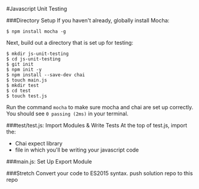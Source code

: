 #Javascript Unit Testing

###Directory Setup
If you haven't already, globally install Mocha:
```
$ npm install mocha -g
```

Next, build out a directory that is set up for testing:
```
$ mkdir js-unit-testing
$ cd js-unit-testing
$ git init
$ npm init -y
$ npm install --save-dev chai
$ touch main.js
$ mkdir test
$ cd test
$ touch test.js
```

Run the command `mocha` to make sure mocha and chai are set up correctly. You should see `0 passing (2ms)` in your terminal.

###test/test.js: Import Modules & Write Tests
At the top of test.js, import the:
* Chai expect library  
* file in which you'll be writing your javascript code

###main.js: Set Up Export Module




###Stretch
Convert your code to ES2015 syntax.
push solution repo to this repo
